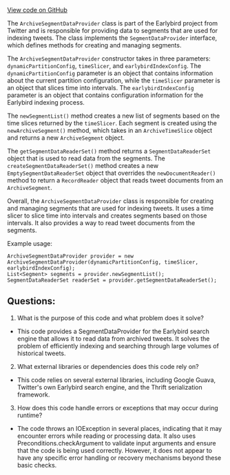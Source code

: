 [View code on GitHub](https://github.com/misbahsy/the-algorithm/src/java/com/twitter/search/earlybird/archive/ArchiveSegmentDataProvider.java)

The `ArchiveSegmentDataProvider` class is part of the Earlybird project from Twitter and is responsible for providing data to segments that are used for indexing tweets. The class implements the `SegmentDataProvider` interface, which defines methods for creating and managing segments. 

The `ArchiveSegmentDataProvider` constructor takes in three parameters: `dynamicPartitionConfig`, `timeSlicer`, and `earlybirdIndexConfig`. The `dynamicPartitionConfig` parameter is an object that contains information about the current partition configuration, while the `timeSlicer` parameter is an object that slices time into intervals. The `earlybirdIndexConfig` parameter is an object that contains configuration information for the Earlybird indexing process. 

The `newSegmentList()` method creates a new list of segments based on the time slices returned by the `timeSlicer`. Each segment is created using the `newArchiveSegment()` method, which takes in an `ArchiveTimeSlice` object and returns a new `ArchiveSegment` object. 

The `getSegmentDataReaderSet()` method returns a `SegmentDataReaderSet` object that is used to read data from the segments. The `createSegmentDataReaderSet()` method creates a new `EmptySegmentDataReaderSet` object that overrides the `newDocumentReader()` method to return a `RecordReader` object that reads tweet documents from an `ArchiveSegment`. 

Overall, the `ArchiveSegmentDataProvider` class is responsible for creating and managing segments that are used for indexing tweets. It uses a time slicer to slice time into intervals and creates segments based on those intervals. It also provides a way to read tweet documents from the segments. 

Example usage:

```
ArchiveSegmentDataProvider provider = new ArchiveSegmentDataProvider(dynamicPartitionConfig, timeSlicer, earlybirdIndexConfig);
List<Segment> segments = provider.newSegmentList();
SegmentDataReaderSet readerSet = provider.getSegmentDataReaderSet();
```
## Questions: 
 1. What is the purpose of this code and what problem does it solve?
- This code provides a SegmentDataProvider for the Earlybird search engine that allows it to read data from archived tweets. It solves the problem of efficiently indexing and searching through large volumes of historical tweets.

2. What external libraries or dependencies does this code rely on?
- This code relies on several external libraries, including Google Guava, Twitter's own Earlybird search engine, and the Thrift serialization framework.

3. How does this code handle errors or exceptions that may occur during runtime?
- The code throws an IOException in several places, indicating that it may encounter errors while reading or processing data. It also uses Preconditions.checkArgument to validate input arguments and ensure that the code is being used correctly. However, it does not appear to have any specific error handling or recovery mechanisms beyond these basic checks.